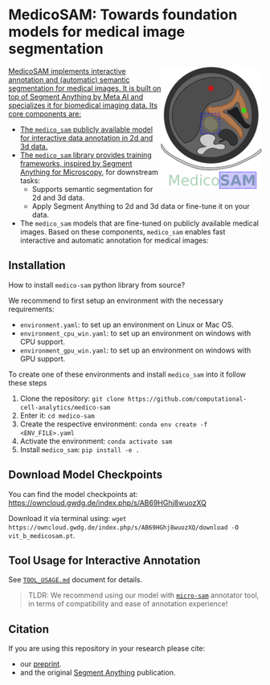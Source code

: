 # MedicoSAM: Towards foundation models for medical image segmentation

<a href="https://github.com/computational-cell-analytics/medico-sam"><img src="https://github.com/computational-cell-analytics/medico-sam/blob/master/docs/logos/logo.png" width="200" align="right">

MedicoSAM implements interactive annotation and (automatic) semantic segmentation for medical images. It is built on top of Segment Anything by Meta AI and specializes it for biomedical imaging data. Its core components are:
- The `medico_sam` publicly available model for interactive data annotation in 2d and 3d data.
- The `medico_sam` library provides training frameworks, inspired by [Segment Anything for Microscopy](https://computational-cell-analytics.github.io/micro-sam/micro_sam.html), for downstream tasks:
  - Supports semantic segmentation for 2d and 3d data.   
  - Apply Segment Anything to 2d and 3d data or fine-tune it on your data.
- The `medico_sam` models that are fine-tuned on publicly available medical images.
Based on these components, `medico_sam` enables fast interactive and automatic annotation for medical images:

## Installation

How to install `medico-sam` python library from source?

We recommend to first setup an environment with the necessary requirements:
- `environment.yaml`: to set up an environment on Linux or Mac OS.
- `environment_cpu_win.yaml`: to set up an environment on windows with CPU support.
- `environment_gpu_win.yaml`: to set up an environment on windows with GPU support.

To create one of these environments and install `medico_sam` into it follow these steps

1. Clone the repository: `git clone https://github.com/computational-cell-analytics/medico-sam`
2. Enter it: `cd medico-sam`
3. Create the respective environment: `conda env create -f <ENV_FILE>.yaml`
4. Activate the environment: `conda activate sam`
5. Install `medico_sam`: `pip install -e .`

## Download Model Checkpoints

You can find the model checkpoints at: https://owncloud.gwdg.de/index.php/s/AB69HGhj8wuozXQ

Download it via terminal using: `wget https://owncloud.gwdg.de/index.php/s/AB69HGhj8wuozXQ/download -O vit_b_medicosam.pt`.

## Tool Usage for Interactive Annotation

See [`TOOL_USAGE.md`](./TOOL_USAGE.md) document for details.

> TLDR: We recommend using our model with [`micro-sam`](https://github.com/computational-cell-analytics/micro-sam) annotator tool, in terms of compatibility and ease of annotation experience!

## Citation
If you are using this repository in your research please cite:

- our [preprint](https://doi.org/10.48550/arXiv.2501.11734).
- and the original [Segment Anything](https://arxiv.org/abs/2304.02643) publication.
